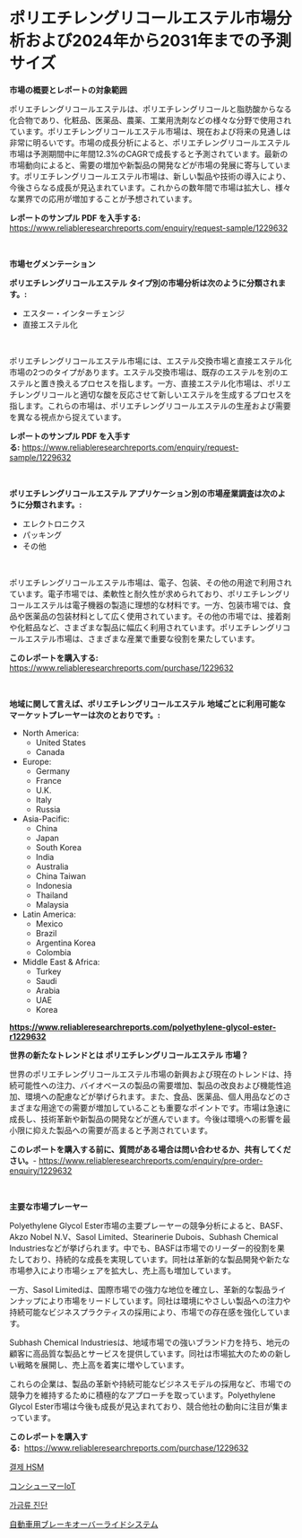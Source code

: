 <p><h1>ポリエチレングリコールエステル市場分析および2024年から2031年までの予測サイズ</h1></p><p><strong>市場の概要とレポートの対象範囲</strong></p>
<p><p>ポリエチレングリコールエステルは、ポリエチレングリコールと脂肪酸からなる化合物であり、化粧品、医薬品、農薬、工業用洗剤などの様々な分野で使用されています。ポリエチレングリコールエステル市場は、現在および将来の見通しは非常に明るいです。市場の成長分析によると、ポリエチレングリコールエステル市場は予測期間中に年間12.3%のCAGRで成長すると予測されています。最新の市場動向によると、需要の増加や新製品の開発などが市場の発展に寄与しています。ポリエチレングリコールエステル市場は、新しい製品や技術の導入により、今後さらなる成長が見込まれています。これからの数年間で市場は拡大し、様々な業界での応用が増加することが予想されています。</p></p>
<p><strong>レポートのサンプル PDF を入手する:</strong> <a href="https://www.reliableresearchreports.com/enquiry/request-sample/1229632">https://www.reliableresearchreports.com/enquiry/request-sample/1229632</a></p>
<p>&nbsp;</p>
<p><strong>市場セグメンテーション</strong></p>
<p><strong>ポリエチレングリコールエステル タイプ別の市場分析は次のように分類されます。:</strong></p>
<p><ul><li>エスター・インターチェンジ</li><li>直接エステル化</li></ul></p>
<p>&nbsp;</p>
<p><p> ポリエチレングリコールエステル市場には、エステル交換市場と直接エステル化市場の2つのタイプがあります。エステル交換市場は、既存のエステルを別のエステルと置き換えるプロセスを指します。一方、直接エステル化市場は、ポリエチレングリコールと適切な酸を反応させて新しいエステルを生成するプロセスを指します。これらの市場は、ポリエチレングリコールエステルの生産および需要を異なる視点から捉えています。</p></p>
<p><strong>レポートのサンプル PDF を入手する:</strong>&nbsp;<a href="https://www.reliableresearchreports.com/enquiry/request-sample/1229632">https://www.reliableresearchreports.com/enquiry/request-sample/1229632</a></p>
<p>&nbsp;</p>
<p><strong> ポリエチレングリコールエステル アプリケーション別の市場産業調査は次のように分類されます。:</strong></p>
<p><ul><li>エレクトロニクス</li><li>パッキング</li><li>その他</li></ul></p>
<p>&nbsp;</p>
<p><p>ポリエチレングリコールエステル市場は、電子、包装、その他の用途で利用されています。電子市場では、柔軟性と耐久性が求められており、ポリエチレングリコールエステルは電子機器の製造に理想的な材料です。一方、包装市場では、食品や医薬品の包装材料として広く使用されています。その他の市場では、接着剤や化粧品など、さまざまな製品に幅広く利用されています。ポリエチレングリコールエステル市場は、さまざまな産業で重要な役割を果たしています。</p></p>
<p><strong>このレポートを購入する:</strong>&nbsp; <a href="https://www.reliableresearchreports.com/purchase/1229632">https://www.reliableresearchreports.com/purchase/1229632</a></p>
<p>&nbsp;</p>
<p><strong>地域に関して言えば、ポリエチレングリコールエステル 地域ごとに利用可能なマーケットプレーヤーは次のとおりです。:</strong></p>
<p><ul>
    <li>
        North America:
        <ul>
            <li>United States</li>
            <li>Canada</li>
        </ul>
    </li>
    <li>
        Europe:
        <ul>
            <li>Germany</li>
            <li>France</li>
            <li>U.K.</li>
            <li>Italy</li>
            <li>Russia</li>
        </ul>
    </li>
    <li>
        Asia-Pacific:
        <ul>
            <li>China</li>
            <li>Japan</li>
            <li>South Korea</li>
            <li>India</li>
            <li>Australia</li>
            <li>China Taiwan</li>
            <li>Indonesia</li>
            <li>Thailand</li>
            <li>Malaysia</li>
        </ul>
    </li>
    <li>
        Latin America:
        <ul>
            <li>Mexico</li>
            <li>Brazil</li>
            <li>Argentina Korea</li>
            <li>Colombia</li>
        </ul>
    </li>
    <li>
        Middle East & Africa:
        <ul>
            <li>Turkey</li>
            <li>Saudi</li>
            <li>Arabia</li>
            <li>UAE</li>
            <li>Korea</li>
        </ul>
    </li>
    </ul></p>
<p><strong><a href="https://www.reliableresearchreports.com/polyethylene-glycol-ester-r1229632">https://www.reliableresearchreports.com/polyethylene-glycol-ester-r1229632</a></strong>&nbsp;</p>
<p><strong>世界の新たなトレンドとは ポリエチレングリコールエステル 市場？</strong></p>
<p><p>世界のポリエチレングリコールエステル市場の新興および現在のトレンドは、持続可能性への注力、バイオベースの製品の需要増加、製品の改良および機能性追加、環境への配慮などが挙げられます。また、食品、医薬品、個人用品などのさまざまな用途での需要が増加していることも重要なポイントです。市場は急速に成長し、技術革新や新製品の開発などが進んでいます。今後は環境への影響を最小限に抑えた製品への需要が高まると予測されています。</p></p>
<p><strong>このレポートを購入する前に、質問がある場合は問い合わせるか、共有してください。</strong>- <a href="https://www.reliableresearchreports.com/enquiry/pre-order-enquiry/1229632">https://www.reliableresearchreports.com/enquiry/pre-order-enquiry/1229632</a></p>
<p>&nbsp;</p>
<p><strong>主要な市場プレーヤー</strong></p>
<p><p>Polyethylene Glycol Ester市場の主要プレーヤーの競争分析によると、BASF、Akzo Nobel N.V、Sasol Limited、Stearinerie Dubois、Subhash Chemical Industriesなどが挙げられます。中でも、BASFは市場でのリーダー的役割を果たしており、持続的な成長を実現しています。同社は革新的な製品開発や新たな市場参入により市場シェアを拡大し、売上高も増加しています。</p><p>一方、Sasol Limitedは、国際市場での強力な地位を確立し、革新的な製品ラインナップにより市場をリードしています。同社は環境にやさしい製品への注力や持続可能なビジネスプラクティスの採用により、市場での存在感を強化しています。</p><p>Subhash Chemical Industriesは、地域市場での強いブランド力を持ち、地元の顧客に高品質な製品とサービスを提供しています。同社は市場拡大のための新しい戦略を展開し、売上高を着実に増やしています。</p><p>これらの企業は、製品の革新や持続可能なビジネスモデルの採用など、市場での競争力を維持するために積極的なアプローチを取っています。Polyethylene Glycol Ester市場は今後も成長が見込まれており、競合他社の動向に注目が集まっています。</p></p>
<p><strong>このレポートを購入する:</strong>&nbsp;&nbsp;<a href="https://www.reliableresearchreports.com/purchase/1229632">https://www.reliableresearchreports.com/purchase/1229632</a></p>
<p><p><a href="https://medium.com/@marchall15/%EC%A7%80%EB%B6%88-hsms-%EC%8B%9C%EC%9E%A5-%EB%B6%84%EC%84%9D-%EA%B7%B8-cagr-%EC%8B%9C%EC%9E%A5-%EC%84%B8%EB%B6%84%ED%99%94-%EB%B0%8F-%EA%B8%80%EB%A1%9C%EB%B2%8C-%EC%82%B0%EC%97%85-%EA%B0%9C%EC%9A%94-6f2eb0b34fc7">결제 HSM</a></p><p><a href="https://medium.com/@stevenhuson95/%E6%B6%88%E8%B2%BB%E8%80%85iot%E5%B8%82%E5%A0%B4-%E5%B8%82%E5%A0%B4cagr-%E5%B8%82%E5%A0%B4%E3%83%88%E3%83%AC%E3%83%B3%E3%83%89-%E3%81%8A%E3%82%88%E3%81%B3%E6%88%90%E9%95%B7%E6%88%A6%E7%95%A5%E3%81%AB%E9%96%A2%E3%81%99%E3%82%8B%E6%83%85%E5%A0%B1-83035b5455e8">コンシューマーIoT</a></p><p><a href="https://medium.com/@abelusikowski95672023/%EA%B0%80%EA%B8%88%EB%A5%98-%EC%A7%84%EB%8B%A8-%EC%8B%9C%EC%9E%A5-%EC%A2%85%EB%A5%98-%EC%A0%81%EC%9A%A9-%EB%B0%8F-%EC%A7%80%EB%A6%AC%EB%B3%84-%EC%A2%85%ED%95%A9-%ED%8F%89%EA%B0%80-1889b62e9c55">가금류 진단</a></p><p><a href="https://medium.com/@twiladurgan2023/%E8%87%AA%E5%8B%95%E8%BB%8A%E3%81%AE%E3%83%96%E3%83%AC%E3%83%BC%E3%82%AD%E3%82%AA%E3%83%BC%E3%83%90%E3%83%BC%E3%83%A9%E3%82%A4%E3%83%89%E3%82%B7%E3%82%B9%E3%83%86%E3%83%A0%E3%81%AE%E5%B8%82%E5%A0%B4%E3%82%B7%E3%82%A7%E3%82%A2%E3%81%AE%E9%80%B2%E5%8C%96%E3%81%A8%E5%B8%82%E5%A0%B4%E6%88%90%E9%95%B7%E3%83%88%E3%83%AC%E3%83%B3%E3%83%89-2024%E5%B9%B4-2031%E5%B9%B4-c525e63b8ead">自動車用ブレーキオーバーライドシステム</a></p></p>